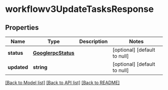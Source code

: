 # workflowv3UpdateTasksResponse

## Properties
Name | Type | Description | Notes
------------ | ------------- | ------------- | -------------
**status** | [**GooglerpcStatus**](GooglerpcStatus.md) |  | [optional] [default to null]
**updated** | **string** |  | [optional] [default to null]

[[Back to Model list]](../README.md#documentation-for-models) [[Back to API list]](../README.md#documentation-for-api-endpoints) [[Back to README]](../README.md)


